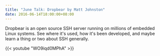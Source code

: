 ```yaml
---
title: "June Talk: Dropbear by Matt Johnston"
date: 2016-06-14T18:00:00+08:00
---
```


Dropbear is an open source SSH server running on millions of embedded
Linux systems. See where it's used, how it's been developed, and maybe
learn a thing or two about SSH generally.
<!--more-->

{{< youtube "WO9iqd0MPhA" >}}
